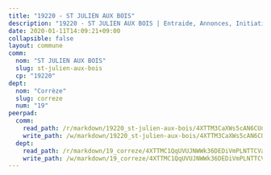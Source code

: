 ```yaml
---
title: "19220 - ST JULIEN AUX BOIS"
description: "19220 - ST JULIEN AUX BOIS | Entraide, Annonces, Initiatives"
date: 2020-01-11T14:09:21+09:00
collapsible: false
layout: commune
comm:
  nom: "ST JULIEN AUX BOIS"
  slug: st-julien-aux-bois
  cp: "19220"
dept:
  nom: "Corrèze"
  slug: correze
  num: "19"
peerpad:
  comm:
    read_path: /r/markdown/19220_st-julien-aux-bois/4XTTM3CaXWs5cAN6CUnzDoGs7yga2xadUjWPYHpZ8q3T9DsAb
    write_path: /w/markdown/19220_st-julien-aux-bois/4XTTM3CaXWs5cAN6CUnzDoGs7yga2xadUjWPYHpZ8q3T9DsAb-K3TgTsiePPDrhTPyjEAMwHaN88oSXbUtdFa6vmTK7Hv6oit8DiowcBJorAbdx2PcjL19T8uM1LFib8rHDqjDLj5usKoGe44dDbWfPM9JLL6aQCzvgZUnvXMw31SQTZduJMnhXMMm
  dept:
    read_path: /r/markdown/19_correze/4XTTMC1QqUVUJNWWk36DEDiVmPLNTTCVay5E5gwEvpSf36VsS
    write_path: /w/markdown/19_correze/4XTTMC1QqUVUJNWWk36DEDiVmPLNTTCVay5E5gwEvpSf36VsS-K3TgUzu4fqyixiBZaA5Ejd2iCC9xJnV2MqYc8L2r22c4qVWWx9VnJmMAAFTQjLmwLDBGZ9pgHdAtPGZHV6pZb6y2bhgaqXFUJ1Fp1QgihzJpszTr9ow8JcXoeYzTUZfY7Rzzn9sS
---
```


